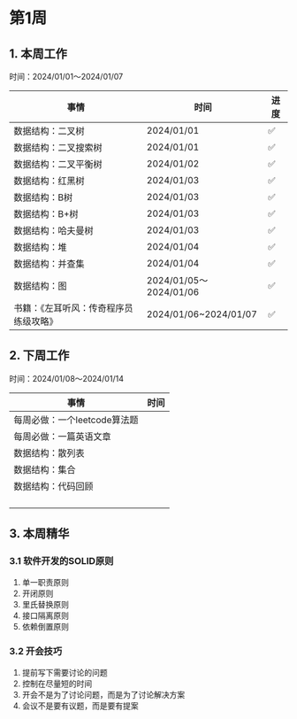 # 第1周

## 1. 本周工作

时间：2024/01/01～2024/01/07

| 事情                                   | 时间                   | 进度 |
| -------------------------------------- | ---------------------- | ---- |
| 数据结构：二叉树                       | 2024/01/01             | ✅    |
| 数据结构：二叉搜索树                   | 2024/01/01             | ✅    |
| 数据结构：二叉平衡树                   | 2024/01/02             | ✅    |
| 数据结构：红黑树                       | 2024/01/03             | ✅    |
| 数据结构：B树                          | 2024/01/03             | ✅    |
| 数据结构：B+树                         | 2024/01/03             | ✅    |
| 数据结构：哈夫曼树                     | 2024/01/03             | ✅    |
| 数据结构：堆                           | 2024/01/04             | ✅    |
| 数据结构：并查集                       | 2024/01/04             | ✅    |
| 数据结构：图                           | 2024/01/05～2024/01/06 | ✅    |
| 书籍：《左耳听风：传奇程序员练级攻略》 | 2024/01/06~2024/01/07  | ✅    |

## 2. 下周工作

时间：2024/01/08～2024/01/14

| 事情                         | 时间 |
| ---------------------------- | ---- |
| 每周必做：一个leetcode算法题 |      |
| 每周必做：一篇英语文章       |      |
| 数据结构：散列表             |      |
| 数据结构：集合               |      |
| 数据结构：代码回顾           |      |
|                              |      |
|                              |      |
|                              |      |
|                              |      |

## 3. 本周精华

### 3.1 软件开发的SOLID原则

1. 单一职责原则
2. 开闭原则
3. 里氏替换原则
4. 接口隔离原则
5. 依赖倒置原则

### 3.2 开会技巧

1. 提前写下需要讨论的问题
2. 控制在尽量短的时间
3. 开会不是为了讨论问题，而是为了讨论解决方案
4. 会议不是要有议题，而是要有提案

